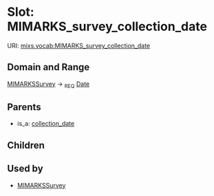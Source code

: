 
# Slot: MIMARKS_survey_collection_date




URI: [mixs.vocab:MIMARKS_survey_collection_date](https://w3id.org/mixs/vocab/MIMARKS_survey_collection_date)


## Domain and Range

[MIMARKSSurvey](MIMARKSSurvey.md) ->  <sub>REQ</sub> [Date](types/Date.md)

## Parents

 *  is_a: [collection_date](collection_date.md)

## Children


## Used by

 * [MIMARKSSurvey](MIMARKSSurvey.md)
